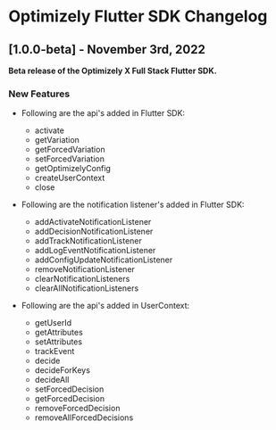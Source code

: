 # Optimizely Flutter SDK Changelog
## [1.0.0-beta] - November 3rd, 2022
**Beta release of the Optimizely X Full Stack Flutter SDK.**

### New Features
* Following are the api's added in Flutter SDK:
	- activate
	- getVariation
	- getForcedVariation
	- setForcedVariation
	- getOptimizelyConfig
	- createUserContext
	- close

* Following are the notification listener's added in Flutter SDK:
	- addActivateNotificationListener
	- addDecisionNotificationListener
	- addTrackNotificationListener
	- addLogEventNotificationListener
	- addConfigUpdateNotificationListener
	- removeNotificationListener
	- clearNotificationListeners
	- clearAllNotificationListeners

* Following are the api's added in UserContext:
	- getUserId
	- getAttributes
	- setAttributes
	- trackEvent
	- decide
	- decideForKeys
	- decideAll
	- setForcedDecision
	- getForcedDecision
	- removeForcedDecision
	- removeAllForcedDecisions
